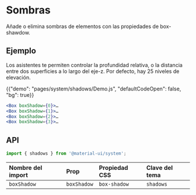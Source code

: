 # Sombras

<p class="description">Añade o elimina sombras de elementos con las propiedades de box-shawdow.</p>

## Ejemplo

Los asistentes te permiten controlar la profundidad relativa, o la distancia entre dos superficies a lo largo del eje-z. Por defecto, hay 25 niveles de elevación.

{{"demo": "pages/system/shadows/Demo.js", "defaultCodeOpen": false, "bg": true}}

```jsx
<Box boxShadow={0}>…
<Box boxShadow={1}>…
<Box boxShadow={2}>…
<Box boxShadow={3}>…
```

## API

```js
import { shadows } from '@material-ui/system';
```

| Nombre del import | Prop        | Propiedad CSS | Clave del tema |
|:----------------- |:----------- |:------------- |:-------------- |
| `boxShadow`       | `boxShadow` | `box-shadow`  | `shadows`      |
